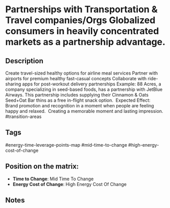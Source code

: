 # Partnerships with Transportation & Travel companies/Orgs Globalized consumers in heavily concentrated markets as a partnership advantage.

## Description
Create travel-sized healthy options for airline meal services Partner with airports for premium healthy fast-casual concepts Collaborate with ride-sharing apps for post-workout delivery partnerships   Example: 88 Acres, a company specializing in seed-based foods, has a partnership with JetBlue Airways. This partnership includes supplying their Cinnamon & Oats Seed+Oat Bar thins as a free in-flight snack option.    Expected Effect:   Brand promotion and recognition in a moment when people are feeling happy and relaxed.  Creating a memorable moment and lasting impression.    #transition-areas

## Tags
#energy-time-leverage-points-map #mid-time-to-change #high-energy-cost-of-change

## Position on the matrix:
- **Time to Change**: Mid Time To Change
- **Energy Cost of Change**: High Energy Cost Of Change

## Notes
<!-- Add your notes here -->
